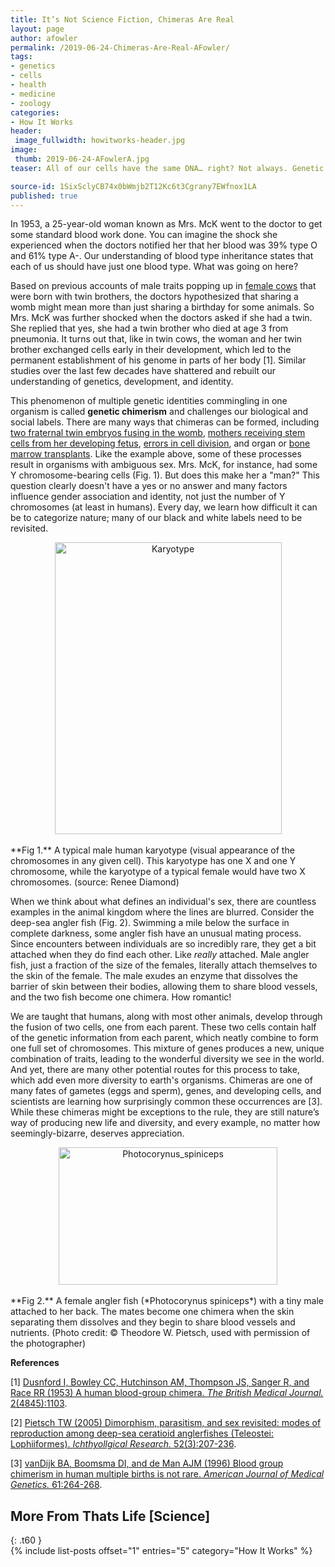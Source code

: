 ```yaml
---
title: It’s Not Science Fiction, Chimeras Are Real
layout: page
author: afowler
permalink: /2019-06-24-Chimeras-Are-Real-AFowler/
tags:
- genetics
- cells
- health
- medicine
- zoology
categories:
- How It Works
header:
 image_fullwidth: howitworks-header.jpg
image:
 thumb: 2019-06-24-AFowlerA.jpg
teaser: All of our cells have the same DNA… right? Not always. Genetic chimeras shatter our ideas of identity and blur the lines between self and non-self, siblings, and sexes.

source-id: 1SixSclyCB74x0bWmjb2T12Kc6t3Cgrany7EWfnox1LA
published: true
---
```


In 1953, a 25-year-old woman known as Mrs. McK went to the doctor to get some standard blood work done. You can imagine the shock she experienced when the doctors notified her that her blood was 39% type O and 61% type A-. Our understanding of blood type inheritance states that each of us should have just one blood type. What was going on here?

Based on previous accounts of male traits popping up in [female cows](https://en.wikipedia.org/wiki/Freemartin) that were born with twin brothers, the doctors hypothesized that sharing a womb might mean more than just sharing a birthday for some animals. So Mrs. McK was further shocked when the doctors asked if she had a twin. She replied that yes, she had a twin brother who died at age 3 from pneumonia. It turns out that, like in twin cows, the woman and her twin brother exchanged cells early in their development, which led to the permanent establishment of his genome in parts of her body [1]. Similar studies over the last few decades have shattered and rebuilt our understanding of genetics, development, and identity.

This phenomenon of multiple genetic identities commingling in one organism is called **genetic chimerism** and challenges our biological and social labels. There are many ways that chimeras can be formed, including [two fraternal twin embryos fusing in the womb](https://www.buzzfeednews.com/article/carolinekee/this-woman-has-chimerism-two-sets-of-dna), [mothers receiving stem cells from her developing fetus](https://www.smithsonianmag.com/science-nature/babys-cells-can-manipulate-moms-body-decades-180956493/), [errors in cell division](https://en.wikipedia.org/wiki/Nondisjunction), and organ or [bone marrow transplants](https://medicalxpress.com/news/2018-01-bone-marrow-transplant-dna.html). Like the example above, some of these processes result in organisms with ambiguous sex. Mrs. McK, for instance, had some Y chromosome-bearing cells (Fig. 1). But does this make her a "man?" This question clearly doesn't have a yes or no answer and many factors influence gender association and identity, not just the number of Y chromosomes (at least in humans). Every day, we learn how difficult it can be to categorize nature; many of our black and white labels need to be revisited.

<center><a data-flickr-embed="true"  href="https://www.flickr.com/photos/msdiamond/2737202516/in/photolist-5aSSWQ-Ve3rWu-2d77nr4-4mD9zd-crYTnN-or65eD-tDgCn-owmg4Q-W83E9D-4Lfb31-4mzaHp-4LaZh6-5BDgLC-39Yuk4-aXrqZ-6Wi1qo-4Z4mHd-crYU1o-auKx79-QXtsUF-31ej8-4ETmbC-8wWXCF-RH9HWJ-4w8F7G-auGRRx-pfU1Ek-oYoybK-jFSN2W-4HGVCG-a6E21v-5THpAv-7udrsH-2e1huZL-tAp9i-4HCJiP-a1t43-hL93Yn-9K1rM1-T1GChB-RGARsG-EwTizo-4mDbpw-5eEbHR-hSfh3k-5WtESH-74Pm5Y-4rRCnb-hSfEhm-SZWiiU" title="Karyotype"><img src="https://live.staticflickr.com/3084/2737202516_e32374ee0c.jpg" width="363" height="467" alt="Karyotype"></a><script async src="//embedr.flickr.com/assets/client-code.js" charset="utf-8"></script></center><br>
**Fig 1.** A typical male human karyotype (visual appearance of the chromosomes in any given cell). This karyotype has one X and one Y chromosome, while the karyotype of a typical female would have two X chromosomes. (source: Renee Diamond)  

When we think about what defines an individual's sex, there are countless examples in the animal kingdom where the lines are blurred. Consider the deep-sea angler fish (Fig. 2). Swimming a mile below the surface in complete darkness, some angler fish have an unusual mating process. Since encounters between individuals are so incredibly rare, they get a bit attached when they do find each other. Like *really* attached. Male angler fish, just a fraction of the size of the females, literally attach themselves to the skin of the female. The male exudes an enzyme that dissolves the barrier of skin between their bodies, allowing them to share blood vessels, and the two fish become one chimera. How romantic!

We are taught that humans, along with most other animals, develop through the fusion of two cells, one from each parent. These two cells contain half of the genetic information from each parent, which neatly combine to form one full set of chromosomes. This mixture of genes produces a new, unique combination of traits, leading to the wonderful diversity we see in the world. And yet, there are many other potential routes for this process to take, which add even more diversity to earth's organisms. Chimeras are one of many fates of gametes (eggs and sperm), genes, and developing cells, and scientists are learning how surprisingly common these occurrences are [3]. While these chimeras might be exceptions to the rule, they are still nature’s way of producing new life and diversity, and every example, no matter how seemingly-bizarre, deserves appreciation.

<center><a data-flickr-embed="true"  href="https://www.flickr.com/photos/139839751@N06/48119753843/in/dateposted-friend/" title="Photocorynus_spiniceps"><img src="https://live.staticflickr.com/65535/48119753843_8a4408880a.jpg" width="350" height="220" alt="Photocorynus_spiniceps"></a><script async src="//embedr.flickr.com/assets/client-code.js" charset="utf-8"></script></center><br>
**Fig 2.** A female angler fish (*Photocorynus spiniceps*) with a tiny male attached to her back. The mates become one chimera when the skin separating them dissolves and they begin to share blood vessels and nutrients. (Photo credit: © Theodore W. Pietsch, used with permission of the photographer)

 

**References**

[1] [Dusnford I, Bowley CC, Hutchinson AM, Thompson JS, Sanger R, and Race RR (1953) A human blood-group chimera. ](https://europepmc.org/backend/ptpmcrender.fcgi?accid=PMC2028470&blobtype=pdf)[*The British Medical Journal.* ](https://europepmc.org/backend/ptpmcrender.fcgi?accid=PMC2028470&blobtype=pdf)[2(4845):1103](https://europepmc.org/backend/ptpmcrender.fcgi?accid=PMC2028470&blobtype=pdf).

[2] [Pietsch TW (2005) Dimorphism, parasitism, and sex revisited: modes of reproduction among deep-sea ceratioid anglerfishes (Teleostei: Lophiiformes). ](https://link.springer.com/article/10.1007%2Fs10228-005-0286-2)[*Ichthyollgical Research.* ](https://link.springer.com/article/10.1007%2Fs10228-005-0286-2)[52(3):207-236](https://link.springer.com/article/10.1007%2Fs10228-005-0286-2).

[3] [vanDijk BA, Boomsma DI, and de Man AJM (1996) Blood group chimerism in human multiple births is not rare. ](http://apps.webofknowledge.com/InboundService.do?customersID=EBSCO&mode=FullRecord&IsProductCode=Yes&product=WOS&Init=Yes&Func=Frame&DestFail=http%3A%2F%2Fwww.webofknowledge.com&action=retrieve&SrcApp=EDS&SrcAuth=EBSCO&SID=8BzldaUrYZjnpNSxCVE&UT=WOS%3AA1996TR32900011)[*American Journal of Medical Genetics.* ](http://apps.webofknowledge.com/InboundService.do?customersID=EBSCO&mode=FullRecord&IsProductCode=Yes&product=WOS&Init=Yes&Func=Frame&DestFail=http%3A%2F%2Fwww.webofknowledge.com&action=retrieve&SrcApp=EDS&SrcAuth=EBSCO&SID=8BzldaUrYZjnpNSxCVE&UT=WOS%3AA1996TR32900011)[61:264-268](http://apps.webofknowledge.com/InboundService.do?customersID=EBSCO&mode=FullRecord&IsProductCode=Yes&product=WOS&Init=Yes&Func=Frame&DestFail=http%3A%2F%2Fwww.webofknowledge.com&action=retrieve&SrcApp=EDS&SrcAuth=EBSCO&SID=8BzldaUrYZjnpNSxCVE&UT=WOS%3AA1996TR32900011). 

## More From Thats Life [Science]
{: .t60 }	
{% include list-posts offset="1" entries="5" category="How It Works" %}


